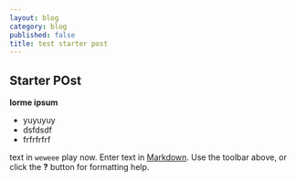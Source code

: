 ```yaml
---
layout: blog
category: blog
published: false
title: test starter post
---
```


## Starter POst

**lorme ipsum**
+ yuyuyuy
+ dsfdsdf
+ frfrfrfrf

text in `weweee` play now.
Enter text in [Markdown](http://daringfireball.net/projects/markdown/). Use the toolbar above, or click the **?** button for formatting help.
